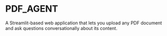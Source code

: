 # PDF_AGENT
A Streamlit-based web application that lets you upload any PDF document and ask questions conversationally about its content.
